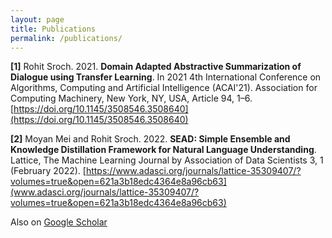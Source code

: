 ```yaml
---
layout: page
title: Publications
permalink: /publications/
---
```


**[1]** Rohit Sroch. 2021. **Domain Adapted Abstractive Summarization of Dialogue using Transfer Learning**. In 2021 4th International Conference on Algorithms, Computing and Artificial Intelligence (ACAI'21). Association for Computing Machinery, New York, NY, USA, Article 94, 1–6. [https://doi.org/10.1145/3508546.3508640](https://doi.org/10.1145/3508546.3508640)

**[2]** Moyan Mei and Rohit Sroch. 2022. **SEAD: Simple Ensemble and Knowledge Distillation Framework for Natural Language Understanding**. Lattice, The Machine Learning Journal by Association of Data Scientists 3, 1 (February 2022). [https://www.adasci.org/journals/lattice-35309407/?volumes=true&open=621a3b18edc4364e8a96cb63](www.adasci.org/journals/lattice-35309407/?volumes=true&open=621a3b18edc4364e8a96cb63)

Also on [Google Scholar](https://scholar.google.com/citations?user=InqxsuEAAAAJ&hl=en&oi=sra)
